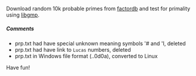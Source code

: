 Download random 10k probable primes from [factordb](http://factordb.com/downloads.php)
and test for primality using [libgmp](https://gmplib.org).

##### Comments
- prp.txt had have special unknown meaning symbols '# and 'I, deleted
- prp.txt had have link to `Lucas` numbers, deleted
- prp.txt in Windows file format (..0d0a), converted to Linux

Have fun!
